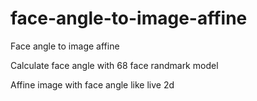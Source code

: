 # face-angle-to-image-affine

Face angle to image affine

Calculate face angle with 68 face randmark model

Affine image with face angle like live 2d
